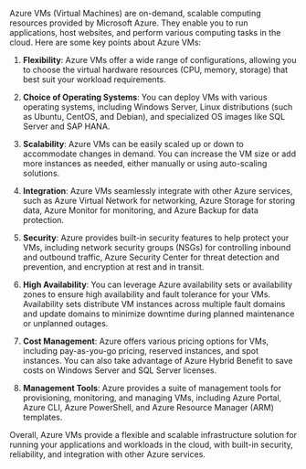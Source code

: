 Azure VMs (Virtual Machines) are on-demand, scalable computing resources provided by Microsoft Azure. They enable you to run applications, host websites, and perform various computing tasks in the cloud. Here are some key points about Azure VMs:

1. **Flexibility**: Azure VMs offer a wide range of configurations, allowing you to choose the virtual hardware resources (CPU, memory, storage) that best suit your workload requirements.

2. **Choice of Operating Systems**: You can deploy VMs with various operating systems, including Windows Server, Linux distributions (such as Ubuntu, CentOS, and Debian), and specialized OS images like SQL Server and SAP HANA.

3. **Scalability**: Azure VMs can be easily scaled up or down to accommodate changes in demand. You can increase the VM size or add more instances as needed, either manually or using auto-scaling solutions.

4. **Integration**: Azure VMs seamlessly integrate with other Azure services, such as Azure Virtual Network for networking, Azure Storage for storing data, Azure Monitor for monitoring, and Azure Backup for data protection.

5. **Security**: Azure provides built-in security features to help protect your VMs, including network security groups (NSGs) for controlling inbound and outbound traffic, Azure Security Center for threat detection and prevention, and encryption at rest and in transit.

6. **High Availability**: You can leverage Azure availability sets or availability zones to ensure high availability and fault tolerance for your VMs. Availability sets distribute VM instances across multiple fault domains and update domains to minimize downtime during planned maintenance or unplanned outages.

7. **Cost Management**: Azure offers various pricing options for VMs, including pay-as-you-go pricing, reserved instances, and spot instances. You can also take advantage of Azure Hybrid Benefit to save costs on Windows Server and SQL Server licenses.

8. **Management Tools**: Azure provides a suite of management tools for provisioning, monitoring, and managing VMs, including Azure Portal, Azure CLI, Azure PowerShell, and Azure Resource Manager (ARM) templates.

Overall, Azure VMs provide a flexible and scalable infrastructure solution for running your applications and workloads in the cloud, with built-in security, reliability, and integration with other Azure services.

